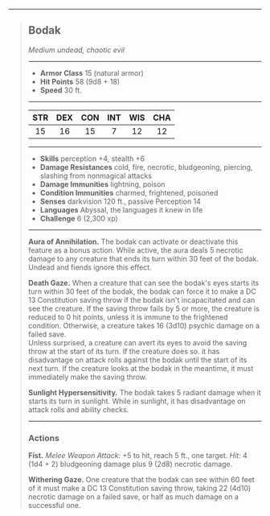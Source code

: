 ***
> ## Bodak
> *Medium undead, chaotic evil*
> 
> ***
> 
> - **Armor Class** 15 (natural armor)
> - **Hit Points** 58 (9d8 + 18)
> - **Speed** 30 ft.
> 
> ***
> 
> |STR|DEX|CON|INT|WIS|CHA|
> |:---:|:---:|:---:|:---:|:---:|:---:|
> |15|16|15|7|12|12|
> 
> ***
> 
> - **Skills** perception +4, stealth +6
> - **Damage Resistances** cold, fire, necrotic, bludgeoning, piercing, slashing from nonmagical attacks
> - **Damage Immunities** lightning, poison
> - **Condition Immunities** charmed, frightened, poisoned
> - **Senses** darkvision 120 ft., passive Perception 14
> - **Languages** Abyssal, the languages it knew in life
> - **Challenge** 6 (2,300 xp)
> 
> ***
> 
> **Aura of Annihilation.** The bodak can activate or deactivate this feature as a bonus action. While active, the aura deals 5 necrotic damage to any creature that ends its turn within 30 feet of the bodak. Undead and fiends ignore this effect.
> 
> **Death Gaze.** When a creature that can see the bodak's eyes starts its turn within 30 feet of the bodak, the bodak can force it to make a DC 13 Constitution saving throw if the bodak isn't incapacitated and can see the creature. If the saving throw fails by 5 or more, the creature is reduced to 0 hit points, unless it is immune to the frightened condition. Otherwise, a creature takes 16 (3d10) psychic damage on a failed save.  
> Unless surprised, a creature can avert its eyes to avoid the saving throw at the start of its turn. If the creature does so. it has disadvantage on attack rolls against the bodak until the start of its next turn. If the creature looks at the bodak in the meantime, it must immediately make the saving throw.
> 
> **Sunlight Hypersensitivity.** The bodak takes 5 radiant damage when it starts its turn in sunlight. While in sunlight, it has disadvantage on attack rolls and ability checks.
> 
> ***
> 
> ### Actions
> **Fist.** *Melee Weapon Attack:* +5 to hit, reach 5 ft., one target. *Hit:* 4 (1d4 + 2) bludgeoning damage plus 9 (2d8) necrotic damage.
> 
> **Withering Gaze.** One creature that the bodak can see within 60 feet of it must make a DC 13 Constitution saving throw, taking 22 (4d10) necrotic damage on a failed save, or half as much damage on a successful one.